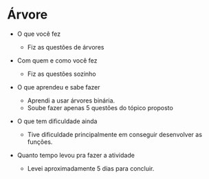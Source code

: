 # Árvore

- O que você fez
    - Fiz as questões de árvores
- Com quem e como você fez
    - Fiz as questões sozinho
	  
- O que aprendeu e sabe fazer
	- Aprendi a usar árvores binária.
	- Soube fazer apenas 5 questões do tópico proposto
	
- O que tem dificuldade ainda
	- Tive dificuldade principalmente em conseguir desenvolver as funções.

- Quanto tempo levou pra fazer a atividade
	- Levei aproximadamente 5 dias para concluir.